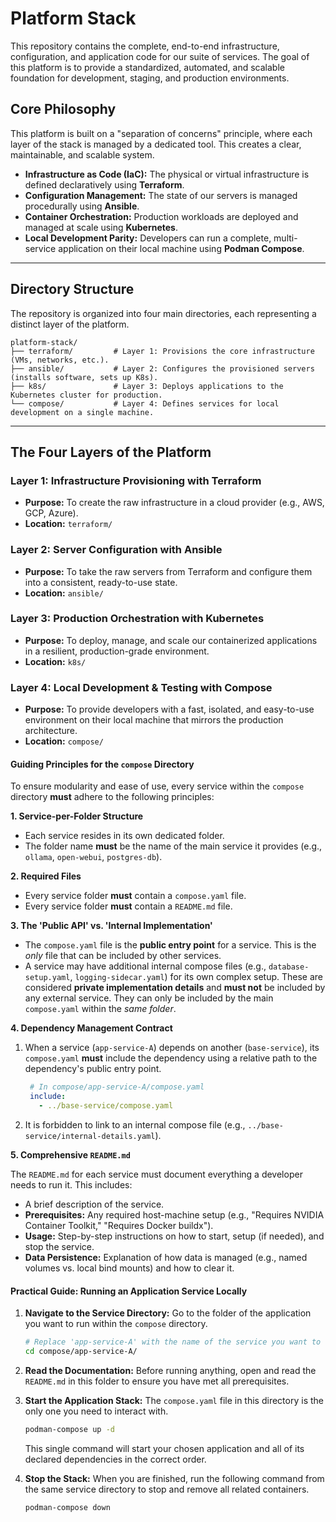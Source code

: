 
# Platform Stack

This repository contains the complete, end-to-end infrastructure, configuration, and application code for our suite of services. The goal of this platform is to provide a standardized, automated, and scalable foundation for development, staging, and production environments.

## Core Philosophy

This platform is built on a "separation of concerns" principle, where each layer of the stack is managed by a dedicated tool. This creates a clear, maintainable, and scalable system.

*   **Infrastructure as Code (IaC):** The physical or virtual infrastructure is defined declaratively using **Terraform**.
*   **Configuration Management:** The state of our servers is managed procedurally using **Ansible**.
*   **Container Orchestration:** Production workloads are deployed and managed at scale using **Kubernetes**.
*   **Local Development Parity:** Developers can run a complete, multi-service application on their local machine using **Podman Compose**.

---

## Directory Structure

The repository is organized into four main directories, each representing a distinct layer of the platform.

```
platform-stack/
├── terraform/         # Layer 1: Provisions the core infrastructure (VMs, networks, etc.).
├── ansible/           # Layer 2: Configures the provisioned servers (installs software, sets up K8s).
├── k8s/               # Layer 3: Deploys applications to the Kubernetes cluster for production.
└── compose/           # Layer 4: Defines services for local development on a single machine.
```

---

## The Four Layers of the Platform

### Layer 1: Infrastructure Provisioning with Terraform
*   **Purpose:** To create the raw infrastructure in a cloud provider (e.g., AWS, GCP, Azure).
*   **Location:** `terraform/`

### Layer 2: Server Configuration with Ansible
*   **Purpose:** To take the raw servers from Terraform and configure them into a consistent, ready-to-use state.
*   **Location:** `ansible/`

### Layer 3: Production Orchestration with Kubernetes
*   **Purpose:** To deploy, manage, and scale our containerized applications in a resilient, production-grade environment.
*   **Location:** `k8s/`

### Layer 4: Local Development & Testing with Compose
*   **Purpose:** To provide developers with a fast, isolated, and easy-to-use environment on their local machine that mirrors the production architecture.
*   **Location:** `compose/`

#### Guiding Principles for the `compose` Directory
To ensure modularity and ease of use, every service within the `compose` directory **must** adhere to the following principles:

**1. Service-per-Folder Structure**
   *   Each service resides in its own dedicated folder.
   *   The folder name **must** be the name of the main service it provides (e.g., `ollama`, `open-webui`, `postgres-db`).

**2. Required Files**
   *   Every service folder **must** contain a `compose.yaml` file.
   *   Every service folder **must** contain a `README.md` file.

**3. The 'Public API' vs. 'Internal Implementation'**
   *   The `compose.yaml` file is the **public entry point** for a service. This is the *only* file that can be included by other services.
   *   A service may have additional internal compose files (e.g., `database-setup.yaml`, `logging-sidecar.yaml`) for its own complex setup. These are considered **private implementation details** and **must not** be included by any external service. They can only be included by the main `compose.yaml` within the *same folder*.

**4. Dependency Management Contract**
1.  When a service (`app-service-A`) depends on another (`base-service`), its `compose.yaml` **must** include the dependency using a relative path to the dependency's public entry point.
	```yaml
     # In compose/app-service-A/compose.yaml
     include:
       - ../base-service/compose.yaml
	```
2.  It is forbidden to link to an internal compose file (e.g., `../base-service/internal-details.yaml`).

**5. Comprehensive `README.md`**
    
   The `README.md` for each service must document everything a developer needs to run it. This includes:
   *   A brief description of the service.
   *   **Prerequisites:** Any required host-machine setup (e.g., "Requires NVIDIA Container Toolkit," "Requires Docker buildx").
   *   **Usage:** Step-by-step instructions on how to start, setup (if needed), and stop the service.
   *   **Data Persistence:** Explanation of how data is managed (e.g., named volumes vs. local bind mounts) and how to clear it.

#### Practical Guide: Running an Application Service Locally
1.  **Navigate to the Service Directory:**
    Go to the folder of the application you want to run within the `compose` directory.
    ```sh
    # Replace 'app-service-A' with the name of the service you want to run
    cd compose/app-service-A/
    ```

2.  **Read the Documentation:**
    Before running anything, open and read the `README.md` in this folder to ensure you have met all prerequisites.

3.  **Start the Application Stack:**
    The `compose.yaml` file in this directory is the only one you need to interact with.
    ```sh
    podman-compose up -d
    ```
    This single command will start your chosen application and all of its declared dependencies in the correct order.

4.  **Stop the Stack:**
    When you are finished, run the following command from the same service directory to stop and remove all related containers.
    ```sh
    podman-compose down
    ```
